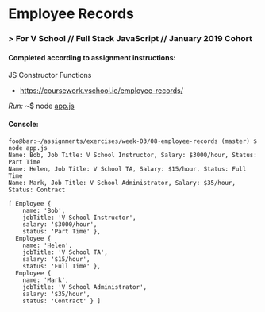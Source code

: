 # Employee Records
### > For V School // Full Stack JavaScript // January 2019 Cohort

#### Completed according to assignment instructions: 
JS Constructor Functions
- https://coursework.vschool.io/employee-records/

*Run:* ~$ node <a href="app.js">app.js</a>

#### Console:
```console
foo@bar:~/assignments/exercises/week-03/08-employee-records (master) $ node app.js
Name: Bob, Job Title: V School Instructor, Salary: $3000/hour, Status: Part Time
Name: Helen, Job Title: V School TA, Salary: $15/hour, Status: Full Time
Name: Mark, Job Title: V School Administrator, Salary: $35/hour, Status: Contract

[ Employee {
    name: 'Bob',
    jobTitle: 'V School Instructor',
    salary: '$3000/hour',
    status: 'Part Time' },
  Employee {
    name: 'Helen',
    jobTitle: 'V School TA',
    salary: '$15/hour',
    status: 'Full Time' },
  Employee {
    name: 'Mark',
    jobTitle: 'V School Administrator',
    salary: '$35/hour',
    status: 'Contract' } ]
```
